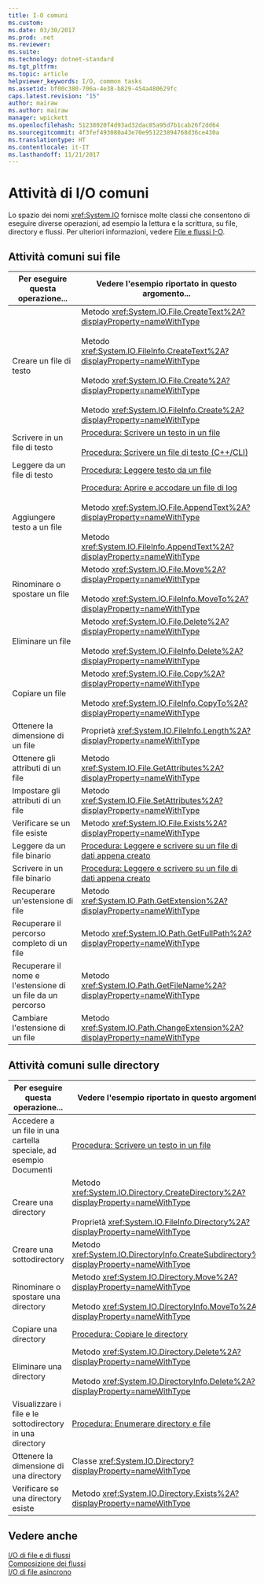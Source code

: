 ```yaml
---
title: I-O comuni
ms.custom: 
ms.date: 03/30/2017
ms.prod: .net
ms.reviewer: 
ms.suite: 
ms.technology: dotnet-standard
ms.tgt_pltfrm: 
ms.topic: article
helpviewer_keywords: I/O, common tasks
ms.assetid: bf00c380-706a-4e38-b829-454a480629fc
caps.latest.revision: "15"
author: mairaw
ms.author: mairaw
manager: wpickett
ms.openlocfilehash: 51238020f4d93ad32dac85a95d7b1cab26f2dd64
ms.sourcegitcommit: 4f3fef493080a43e70e951223894768d36ce430a
ms.translationtype: HT
ms.contentlocale: it-IT
ms.lasthandoff: 11/21/2017
---
```

# <a name="common-io-tasks"></a>Attività di I/O comuni
Lo spazio dei nomi <xref:System.IO> fornisce molte classi che consentono di eseguire diverse operazioni, ad esempio la lettura e la scrittura, su file, directory e flussi. Per ulteriori informazioni, vedere [File e flussi I-O](../../../docs/standard/io/index.md).  
  
## <a name="common-file-tasks"></a>Attività comuni sui file  
  
|Per eseguire questa operazione...|Vedere l'esempio riportato in questo argomento...|  
|-------------------|--------------------------------------|  
|Creare un file di testo|Metodo <xref:System.IO.File.CreateText%2A?displayProperty=nameWithType><br /><br /> Metodo <xref:System.IO.FileInfo.CreateText%2A?displayProperty=nameWithType><br /><br /> Metodo <xref:System.IO.File.Create%2A?displayProperty=nameWithType><br /><br /> Metodo <xref:System.IO.FileInfo.Create%2A?displayProperty=nameWithType>|  
|Scrivere in un file di testo|[Procedura: Scrivere un testo in un file](../../../docs/standard/io/how-to-write-text-to-a-file.md)<br /><br /> [Procedura: Scrivere un file di testo (C++/CLI)](/cpp/dotnet/how-to-write-a-text-file-cpp-cli)|  
|Leggere da un file di testo|[Procedura: Leggere testo da un file](../../../docs/standard/io/how-to-read-text-from-a-file.md)|  
|Aggiungere testo a un file|[Procedura: Aprire e accodare un file di log](../../../docs/standard/io/how-to-open-and-append-to-a-log-file.md)<br /><br /> Metodo <xref:System.IO.File.AppendText%2A?displayProperty=nameWithType><br /><br /> Metodo <xref:System.IO.FileInfo.AppendText%2A?displayProperty=nameWithType>|  
|Rinominare o spostare un file|Metodo <xref:System.IO.File.Move%2A?displayProperty=nameWithType><br /><br /> Metodo <xref:System.IO.FileInfo.MoveTo%2A?displayProperty=nameWithType>|  
|Eliminare un file|Metodo <xref:System.IO.File.Delete%2A?displayProperty=nameWithType><br /><br /> Metodo <xref:System.IO.FileInfo.Delete%2A?displayProperty=nameWithType>|  
|Copiare un file|Metodo <xref:System.IO.File.Copy%2A?displayProperty=nameWithType><br /><br /> Metodo <xref:System.IO.FileInfo.CopyTo%2A?displayProperty=nameWithType>|  
|Ottenere la dimensione di un file|Proprietà <xref:System.IO.FileInfo.Length%2A?displayProperty=nameWithType>|  
|Ottenere gli attributi di un file|Metodo <xref:System.IO.File.GetAttributes%2A?displayProperty=nameWithType>|  
|Impostare gli attributi di un file|Metodo <xref:System.IO.File.SetAttributes%2A?displayProperty=nameWithType>|  
|Verificare se un file esiste|Metodo <xref:System.IO.File.Exists%2A?displayProperty=nameWithType>|  
|Leggere da un file binario|[Procedura: Leggere e scrivere su un file di dati appena creato](../../../docs/standard/io/how-to-read-and-write-to-a-newly-created-data-file.md)|  
|Scrivere in un file binario|[Procedura: Leggere e scrivere su un file di dati appena creato](../../../docs/standard/io/how-to-read-and-write-to-a-newly-created-data-file.md)|  
|Recuperare un'estensione di file|Metodo <xref:System.IO.Path.GetExtension%2A?displayProperty=nameWithType>|  
|Recuperare il percorso completo di un file|Metodo <xref:System.IO.Path.GetFullPath%2A?displayProperty=nameWithType>|  
|Recuperare il nome e l'estensione di un file da un percorso|Metodo <xref:System.IO.Path.GetFileName%2A?displayProperty=nameWithType>|  
|Cambiare l'estensione di un file|Metodo <xref:System.IO.Path.ChangeExtension%2A?displayProperty=nameWithType>|  
  
## <a name="common-directory-tasks"></a>Attività comuni sulle directory  
  
|Per eseguire questa operazione...|Vedere l'esempio riportato in questo argomento...|  
|-------------------|--------------------------------------|  
|Accedere a un file in una cartella speciale, ad esempio Documenti|[Procedura: Scrivere un testo in un file](../../../docs/standard/io/how-to-write-text-to-a-file.md)|  
|Creare una directory|Metodo <xref:System.IO.Directory.CreateDirectory%2A?displayProperty=nameWithType><br /><br /> Proprietà <xref:System.IO.FileInfo.Directory%2A?displayProperty=nameWithType>|  
|Creare una sottodirectory|Metodo <xref:System.IO.DirectoryInfo.CreateSubdirectory%2A?displayProperty=nameWithType>|  
|Rinominare o spostare una directory|Metodo <xref:System.IO.Directory.Move%2A?displayProperty=nameWithType><br /><br /> Metodo <xref:System.IO.DirectoryInfo.MoveTo%2A?displayProperty=nameWithType>|  
|Copiare una directory|[Procedura: Copiare le directory](../../../docs/standard/io/how-to-copy-directories.md)|  
|Eliminare una directory|Metodo <xref:System.IO.Directory.Delete%2A?displayProperty=nameWithType><br /><br /> Metodo <xref:System.IO.DirectoryInfo.Delete%2A?displayProperty=nameWithType>|  
|Visualizzare i file e le sottodirectory in una directory|[Procedura: Enumerare directory e file](../../../docs/standard/io/how-to-enumerate-directories-and-files.md)|  
|Ottenere la dimensione di una directory|Classe <xref:System.IO.Directory?displayProperty=nameWithType>|  
|Verificare se una directory esiste|Metodo <xref:System.IO.Directory.Exists%2A?displayProperty=nameWithType>|  
  
## <a name="see-also"></a>Vedere anche  
 [I/O di file e di flussi](../../../docs/standard/io/index.md)  
 [Composizione dei flussi](../../../docs/standard/io/composing-streams.md)  
 [I/O di file asincrono](../../../docs/standard/io/asynchronous-file-i-o.md)
